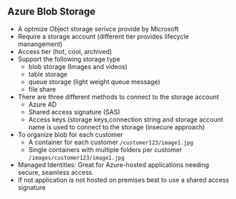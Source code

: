 ## Azure Blob Storage
- A optmize Object storage serivce provide by Microsoft
- Require a storage account (different tier provides lifecycle manangement)
- Access tier (hot, cool, archived) 
- Support the following storage type
  - blob storage (Images and videos)
  - table storage
  - queue storage (light weight queue message)
  - file share
- There are three different methods to connect to the storage account
  - Azure AD
  - Shared access signature (SAS) 
  - Access keys (storage keys,connection string and storage account name is used to connect to the storage (insecure approach)
- To organize blob for each customer
  - A container for each customer `/customer123/image1.jpg`
  - Single containers with multiple folders per customer `/images/customer123/image1.jpg`
- Managed Identities: Great for Azure-hosted applications needing secure, seamless access.
- If not application is not hosted on premises best to use a shared access signature
